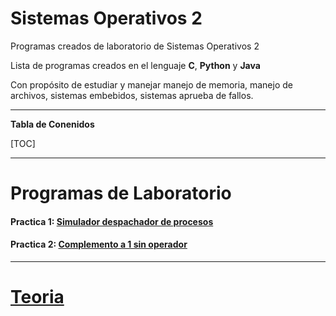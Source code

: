 # Sistemas Operativos 2

Programas creados de laboratorio de Sistemas Operativos 2


Lista de programas creados en el lenguaje **C**, **Python** y **Java**  

Con propósito de estudiar y manejar manejo de memoria, manejo de archivos, sistemas embebidos, sistemas aprueba de fallos.


--------------


**Tabla de Conenidos**

[TOC]


--------------

# Programas de Laboratorio

#### Practica 1: [Simulador despachador de procesos](https://github.com/Fatake/SistemasOperativos2/tree/master/Practica1)

#### Practica 2: [Complemento a 1 sin operador](https://github.com/Fatake/SistemasOperativos2/tree/master/Practica2)


--------------
# [Teoria](https://github.com/Fatake/SistemasOperativos2)
